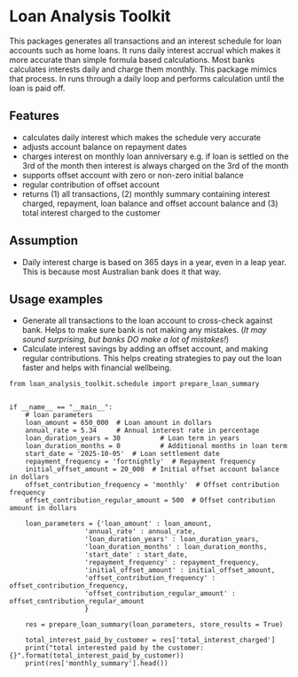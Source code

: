 
# Loan Analysis Toolkit
This packages generates all transactions and an interest schedule for loan accounts such as home loans. It runs daily interest accrual which makes it more accurate than simple formula based calculations. Most banks calculates interests daily and charge them monthly. This package mimics that process. In runs through a daily loop and performs calculation until the loan is paid off.  

## Features
- calculates daily interest which makes the schedule very accurate
- adjusts account balance on repayment dates
- charges interest on monthly loan anniversary e.g. if loan is settled on the 3rd of the month then interest is always charged on the 3rd of the month
- supports offset account with zero or non-zero initial balance
- regular contribution of offset account
- returns (1) all transactions, (2) monthly summary containing interest charged, repayment, loan balance and offset account balance and (3) total interest charged to the customer

## Assumption
- Daily interest charge is based on 365 days in a year, even in a leap year. This is because most Australian bank does it that way.

## Usage examples
- Generate all transactions to the loan account to cross-check against bank. Helps to make sure bank is not making any mistakes. (_It may sound surprising, but banks DO make a lot of mistakes!_)
- Calculate interest savings by adding an offset account, and making regular contributions. This helps creating strategies to pay out the loan faster and helps with financial wellbeing.

```
from loan_analysis_toolkit.schedule import prepare_loan_summary


if __name__ == "__main__":
    # loan parameters
    loan_amount = 650_000  # Loan amount in dollars
    annual_rate = 5.34     # Annual interest rate in percentage
    loan_duration_years = 30          # Loan term in years
    loan_duration_months = 0          # Additional months in loan term
    start_date = '2025-10-05'  # Loan settlement date
    repayment_frequency = 'fortnightly'  # Repayment frequency
    initial_offset_amount = 20_000  # Initial offset account balance in dollars
    offset_contribution_frequency = 'monthly'  # Offset contribution frequency
    offset_contribution_regular_amount = 500  # Offset contribution amount in dollars

    loan_parameters = {'loan_amount' : loan_amount,
                   'annual_rate' : annual_rate,
                   'loan_duration_years' : loan_duration_years,
                   'loan_duration_months' : loan_duration_months,
                   'start_date' : start_date,
                   'repayment_frequency' : repayment_frequency,
                   'initial_offset_amount' : initial_offset_amount,
                   'offset_contribution_frequency' : offset_contribution_frequency,
                   'offset_contribution_regular_amount' : offset_contribution_regular_amount
                   }

    res = prepare_loan_summary(loan_parameters, store_results = True)

    total_interest_paid_by_customer = res['total_interest_charged']
    print("total interested paid by the customer: {}".format(total_interest_paid_by_customer))
    print(res['monthly_summary'].head())
```

